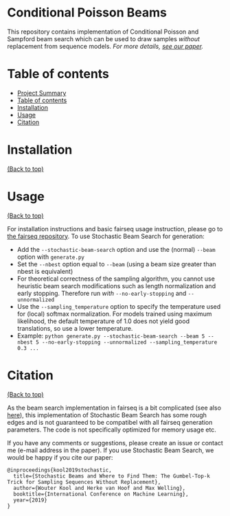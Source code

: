 # Conditional Poisson Beams

This repository contains implementation of Conditional Poisson and Sampford beam search which can be used to draw samples *without* replacement from sequence models.
*For more details, [see our paper](link).*

# Table of contents
- [Project Summary](#conditional-poisson-beams)
- [Table of contents](#table-of-contents)
- [Installation](#installation)
- [Usage](#usage)
- [Citation](#citation)

# Installation
[(Back to top)](#table-of-contents)


# Usage 
[(Back to top)](#table-of-contents)

For installation instructions and basic fairseq usage instruction, please go to [the fairseq repository](https://github.com/pytorch/fairseq).
To use Stochastic Beam Search for generation:
- Add the ``--stochastic-beam-search`` option and use the (normal) ``--beam`` option with ``generate.py``
- Set the ``--nbest`` option equal to ``--beam`` (using a beam size greater than nbest is equivalent)
- For theoretical correctness of the sampling algorithm, you cannot use heuristic beam search modifications such as length normalization and early stopping. Therefore run *with* ``--no-early-stopping`` and ``--unnormalized``
- Use the ``--sampling_temperature`` option to specify the temperature used for (local) softmax normalization. For models trained using maximum likelihood, the default temperature of 1.0 does not yield good translations, so use a lower temperature.
- Example: ``python generate.py --stochastic-beam-search --beam 5 --nbest 5 --no-early-stopping --unnormalized --sampling_temperature 0.3 ...``

# Citation
[(Back to top)](#table-of-contents)

As the beam search implementation in fairseq is a bit complicated (see also [here](https://github.com/pytorch/fairseq/issues/535)), this implementation of Stochastic Beam Search has some rough edges and is not guaranteed to be compatibel with all fairseq generation parameters.
The code is not specifically optimized for memory usage etc.

If you have any comments or suggestions, please create an issue or contact me (e-mail address in the paper). If you use Stochastic Beam Search, we would be happy if you cite our paper: 
```
@inproceedings{kool2019stochastic,
  title={Stochastic Beams and Where to Find Them: The Gumbel-Top-k Trick for Sampling Sequences Without Replacement},
  author={Wouter Kool and Herke van Hoof and Max Welling},
  booktitle={International Conference on Machine Learning},
  year={2019}
}
```